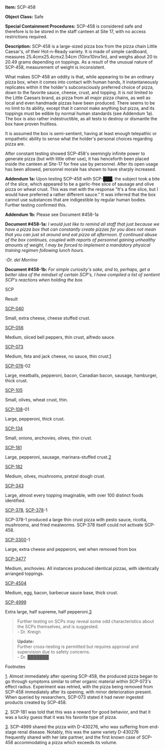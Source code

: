 **Item:** SCP-458

**Object Class:** Safe

**Special Containment Procedures:** SCP-458 is considered safe and therefore is to be stored in the staff canteen at Site 17, with no access restrictions required.

**Description:** SCP-458 is a large-sized pizza box from the pizza chain Little Caesar's, of their Hot-n-Ready variety. It is made of simple cardboard, measures 25.4cmx25.4cmx2.54cm (10inx10inx1in), and weighs about 20 to 20.49 grams depending on toppings. As a result of the unusual nature of SCP-458, measurement of weight is inconsistent.

What makes SCP-458 an oddity is that, while appearing to be an ordinary pizza box, when it comes into contact with human hands, it instantaneously replicates within it the holder's subconsciously preferred choice of pizza, down to the favorite sauce, cheese, crust, and topping. It is not limited to the Little Caesars brand, as pizza from all major pizza chains, as well as local and even handmade pizzas have been produced. There seems to be no limit to its ability, except that it cannot make anything but pizza, and its toppings must be edible by normal human standards (see Addendum 1a). The box is also rather indestructible, as all tests to destroy or dismantle the box have proven fruitless.

It is assumed the box is semi-sentient, having at least enough telepathic or empathetic ability to sense what the holder's personal choices regarding pizza are.

After constant testing showed SCP-458's seemingly infinite power to generate pizza (but with little other use), it has henceforth been placed inside the canteen at Site-17 for free use by personnel. After its open usage has been allowed, personnel morale has shown to have sharply increased.

**Addendum 1a:** Upon testing SCP-458 with SCP-███, the subject took a bite of the slice, which appeared to be a garlic-free slice of sausage and olive pizza on wheat crust. This was met with the response "It's a fine slice, but I would have preferred a rather different sauce." It was inferred that the box cannot use substances that are indigestible by regular human bodies. Further testing confirmed this.

**Addendum 1b:** Please see Document #458-1a

**Document #458-1a:** _I would just like to remind all staff that just because we have a pizza box that can constantly create pizzas for you does not mean that you can just sit around and eat pizza all afternoon. If continued abuse of the box continues, coupled with reports of personnel gaining unhealthy amounts of weight, I may be forced to implement a mandatory physical training regimen following lunch hours._

_\-Dr. del Morrino_

**Document #458-1b:** _For simple curiosity's sake, and to, perhaps, get a better idea of the mindset of certain SCP's, I have compiled a list of sentient SCP's reactions when holding the box._

SCP

Result

[SCP-040](/scp-040)

Small, extra cheese, cheese stuffed crust.

[SCP-056](/scp-056)

Medium, sliced bell peppers, thin crust, alfredo sauce.

[SCP-073](/scp-073)

Medium, feta and jack cheese, no sauce, thin crust.[1](javascript:;)

[SCP-076](/scp-076)\-02

Large, meatballs, pepperoni, bacon, Canadian bacon, sausage, hamburger, thick crust.

[SCP-105](/scp-105)

Small, olives, wheat crust, thin.

[SCP-108](/scp-108)\-01

Large, pepperoni, thick crust.

[SCP-134](/scp-134)

Small, onions, anchovies, olives, thin crust.

[SCP-181](/scp-181)

Large, pepperoni, sausage, marinara-stuffed crust.[2](javascript:;)

[SCP-182](/scp-182)

Medium, olives, mushrooms, pretzel dough crust.

[SCP-343](/scp-343)

Large, almost every topping imaginable, with over 100 distinct foods identified.

[SCP-378](/scp-378), [SCP-378](/scp-378)\-1

SCP-378-1 produced a large thin crust pizza with pesto sauce, ricotta, mushrooms, and fried mealworms. SCP-378 itself could not activate SCP-458.

[SCP-3300](/scp-3300)\-1

Large, extra cheese and pepperoni, wet when removed from box

[SCP-3477](/scp-3477)

Medium, anchovies. All instances produced identical pizzas, with identically arranged toppings.

[SCP-4504](/scp-4504)

Medium, egg, bacon, barbecue sauce base, thick crust.

[SCP-4999](/scp-4999)

Extra large, half supreme, half pepperoni.[3](javascript:;)

> Further testing on SCPs may reveal some odd characteristics about the SCPs themselves, and is suggested.  
> \- Dr. Kreign

> **Update:**  
> Further cross-testing is permitted but requires approval and supervision due to safety concerns.  
> \- Dr. ███████

Footnotes

[1](javascript:;). Almost immediately after opening SCP-458, the produced pizza began to go through symptoms similar to other organic material within SCP-073's effect radius. Experiment was retried, with the pizza being removed from SCP-458 immediately after its opening, with minor deterioration present. When queried by researchers, SCP-073 stated it had never ingested products created by SCP-458.

[2](javascript:;). SCP-181 was told that this was a reward for good behavior, and that it was a lucky guess that it was his favorite type of pizza.

[3](javascript:;). SCP-4999 shared the pizza with D-430276, who was suffering from end-stage renal disease. Notably, this was the same variety D-430276 frequently shared with her late partner, and the first known case of SCP-458 accommodating a pizza which exceeds its volume.
